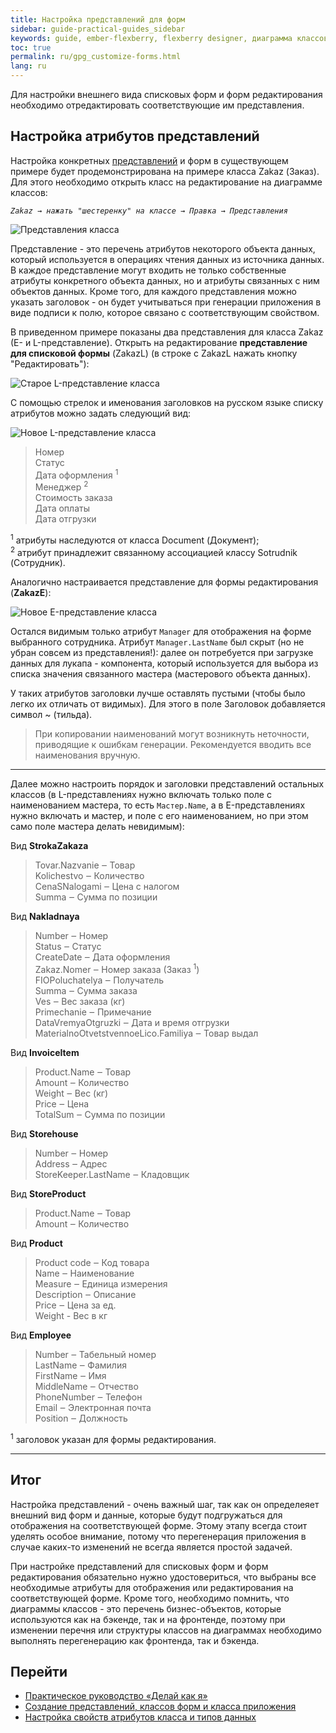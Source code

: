 ```yaml
---
title: Настройка представлений для форм
sidebar: guide-practical-guides_sidebar
keywords: guide, ember-flexberry, flexberry designer, диаграмма классов, представление, проекция, лукап, детейл
toc: true
permalink: ru/gpg_customize-forms.html
lang: ru
---
```


Для настройки внешнего вида списковых форм и форм редактирования необходимо отредактировать соответствующие им представления.

## Настройка атрибутов представлений

Настройка конкретных [представлений](https://flexberry.github.io/ru/fd_view-definition.html) и форм в существующем примере будет продемонстрирована на примере класса Zakaz (Заказ). Для этого необходимо открыть класс на редактирование на диаграмме классов:

_`Zakaz → нажать "шестеренку" на классе → Правка → Представления`_

![Представления класса](/images/pages/guides/flexberry-ember/2-2-customize-forms/2-2-1.png)

Представление - это перечень атрибутов некоторого объекта данных, который используется в операциях чтения данных из источника данных. В каждое представление могут входить не только собственные атрибуты конкретного объекта данных, но и атрибуты связанных с ним объектов данных. Кроме того, для каждого представления можно указать заголовок - он будет учитываться при генерации приложения в виде подписи к полю, которое связано с соответствующим свойством.

В приведенном примере показаны два представления для класса Zakaz (E- и L-представление). Открыть на редактирование **представление для списковой формы** (ZakazL) (в строке с ZakazL нажать кнопку "Редактировать"):

![Старое L-представление класса](/images/pages/guides/flexberry-ember/2-2-customize-forms/2-2-2.png)

С помощью стрелок и именования заголовков на русском языке списку атрибутов можно задать следующий вид:

![Новое L-представление класса](/images/pages/guides/flexberry-ember/2-2-customize-forms/2-2-3.png)

> Номер  
> Статус  
> Дата оформления <sup>1</sup>  
> Менеджер <sup>2</sup>  
> Стоимость заказа  
> Дата оплаты  
> Дата отгрузки

<sup>1</sup> атрибуты наследуются от класса Document (Документ);  
<sup>2</sup> атрибут принадлежит связанному ассоциацией классу Sotrudnik (Сотрудник).

Аналогично настраивается представление для формы редактирования (**ZakazE**):

![Новое E-представление класса](/images/pages/guides/flexberry-ember/2-2-customize-forms/2-2-4.png)

Остался видимым только атрибут `Manager` для отображения на форме выбранного сотрудника. Атрибут `Manager.LastName` был скрыт (но не убран совсем из представления!): далее он потребуется при загрузке данных для лукапа - компонента, который используется для выбора из списка значения связанного мастера (мастерового объекта данных).

У таких атрибутов заголовки лучше оставлять пустыми (чтобы было легко их отличать от видимых). Для этого в поле Заголовок добавляется символ ~ (тильда).

> При копировании наименований могут возникнуть неточности, приводящие к ошибкам генерации. Рекомендуется вводить все наименования вручную.

---

Далее можно настроить порядок и заголовки представлений остальных классов (в L-представлениях нужно включать только поле с наименованием мастера, то есть `Мастер.Name`, а в E-представлениях нужно включать и мастер, и поле с его наименованием, но при этом само поле мастера делать невидимым):

Вид **StrokaZakaza**

> Tovar.Nazvanie ‒ Товар  
> Kolichestvo ‒ Количество  
> CenaSNalogami ‒ Цена с налогом  
> Summa ‒ Сумма по позиции

Вид **Nakladnaya**

> Number ‒ Номер  
> Status ‒ Статус  
> CreateDate ‒ Дата оформления  
> Zakaz.Nomer ‒ Номер заказа (Заказ <sup>1</sup>)  
> FIOPoluchatelya ‒ Получатель  
> Summa ‒ Сумма заказа  
> Ves ‒ Вес заказа (кг)  
> Primechanie ‒ Примечание  
> DataVremyaOtgruzki ‒ Дата и время отгрузки  
> MaterialnoOtvetstvennoeLico.Familiya ‒ Товар выдал

Вид **InvoiceItem**

> Product.Name ‒ Товар  
> Amount ‒ Количество  
> Weight ‒ Вес (кг)  
> Price ‒ Цена  
> TotalSum ‒ Сумма по позиции

Вид **Storehouse**

> Number ‒ Номер  
> Address ‒ Адрес  
> StoreKeeper.LastName ‒ Кладовщик

Вид **StoreProduct**

> Product.Name ‒ Товар  
> Amount ‒ Количество

Вид **Product**

> Product code ‒ Код товара  
> Name ‒ Наименование  
> Measure ‒ Единица измерения  
> Description ‒ Описание  
> Price ‒ Цена за ед.  
> Weight - Вес в кг

Вид **Employee**

> Number ‒ Табельный номер  
> LastName ‒ Фамилия  
> FirstName ‒ Имя  
> MiddleName ‒ Отчество  
> PhoneNumber ‒ Телефон  
> Email ‒ Электронная почта  
> Position ‒ Должность

<sup>1</sup> заголовок указан для формы редактирования.

---

## Итог

Настройка представлений - очень важный шаг, так как он определеяет внешний вид форм и данные, которые будут подгружаться для отображения на соответствующей форме. Этому этапу всегда стоит уделять особое внимание, потому что перегенерация приложения в случае каких-то изменений не всегда является простой задачей.

При настройке представлений для списковых форм и форм редактирования обязательно нужно удостовериться, что выбраны все необходимые атрибуты для отображения или редактирования на соответствующей форме. Кроме того, необходимо помнить, что диаграммы классов - это перечень бизнес-объектов, которые используются как на бэкенде, так и на фронтенде, поэтому при изменении перечня или структуры классов на диаграммах необходимо выполнять перегенерацию как фронтенда, так и бэкенда.

## Перейти

- [Практическое руководство «Делай как я»](gpg_landing-page.html) <i class="fa fa-arrow-up" aria-hidden="true"></i>
- [Создание представлений, классов форм и класса приложения](gpg_create-and-configure-application-structure.html) <i class="fa fa-arrow-left" aria-hidden="true"></i>
- [Настройка свойств атрибутов класса и типов данных](gpg_autocomplete-and-data-types.html) <i class="fa fa-arrow-right" aria-hidden="true"></i>
